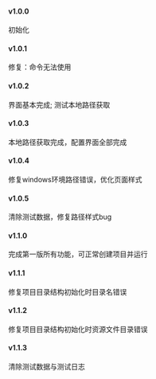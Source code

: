 #### v1.0.0
初始化

#### v1.0.1
修复：命令无法使用

#### v1.0.2
界面基本完成; 测试本地路径获取

#### v1.0.3
本地路径获取完成，配置界面全部完成

#### v1.0.4
修复windows环境路径错误，优化页面样式

#### v1.0.5
清除测试数据，修复路径样式bug

#### v1.1.0
完成第一版所有功能，可正常创建项目并运行

#### v1.1.1
修复项目目录结构初始化时目录名错误

#### v1.1.2
修复项目目录结构初始化时资源文件目录错误

#### v1.1.3
清除测试数据与测试日志